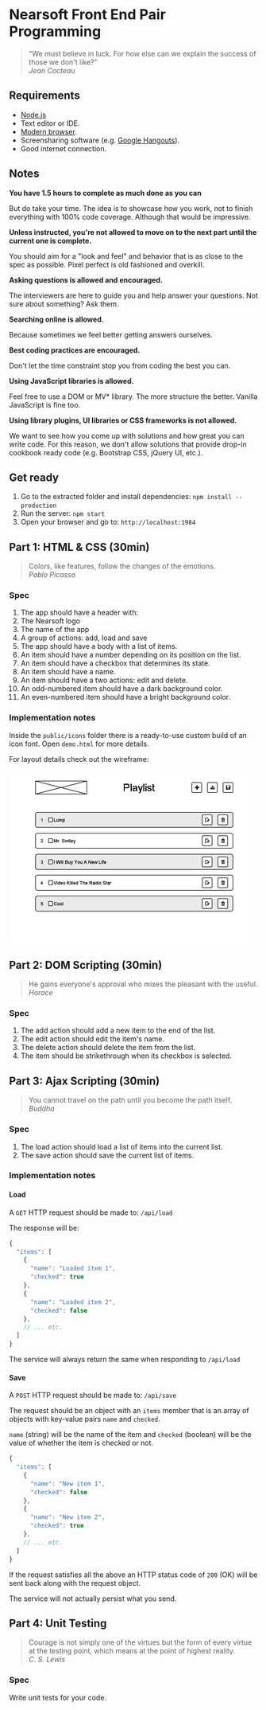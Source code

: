 # Nearsoft Front End Pair Programming

> "We must believe in luck. For how else can we explain the success of those we don't like?" <br> *Jean Cocteau*

## Requirements

* [Node.js](https://nodejs.org)
* Text editor or IDE.
* [Modern browser](http://browsehappy.com).
* Screensharing software (e.g. [Google Hangouts](https://plus.google.com/hangouts)).
* Good internet connection.

## Notes

**You have 1.5 hours to complete as much done as you can**

But do take your time. The idea is to showcase how you work, not to finish everything with 100% code coverage. Although that would be impressive.

**Unless instructed, you're not allowed to move on to the next part until the current one is complete.**

You should aim for a "look and feel" and behavior that is as close to the spec as possible. Pixel perfect is old fashioned and overkill.

**Asking questions is allowed and encouraged.**

The interviewers are here to guide you and help answer your questions. Not sure about something? Ask them.

**Searching online is allowed.**

Because sometimes we feel better getting answers ourselves.

**Best coding practices are encouraged.**

Don't let the time constraint stop you from coding the best you can.

**Using JavaScript libraries is allowed.**

Feel free to use a DOM or MV* library. The more structure the better. Vanilla JavaScript is fine too.

**Using library plugins, UI libraries or CSS frameworks is not allowed.**

We want to see how you come up with solutions and how great you can write code. For this reason, we don't allow solutions that provide drop-in cookbook ready code (e.g. Bootstrap CSS, jQuery UI, etc.).

## Get ready

1. Go to the extracted folder and install dependencies: `npm install --production`
2. Run the server: `npm start`
3. Open your browser and go to: `http://localhost:1984`

## Part 1: HTML & CSS (30min)

> Colors, like features, follow the changes of the emotions. <br> *Pablo Picasso*

### Spec

1. The app should have a header with:
  1. The Nearsoft logo
  2. The name of the app
  3. A group of actions: add, load and save
2. The app should have a body with a list of items.
3. An item should have a number depending on its position on the list.
4. An item should have a checkbox that determines its state.
5. An item should have a name.
6. An item should have a two actions: edit and delete.
7. An odd-numbered item should have a dark background color.
8. An even-numbered item should have a bright background color.

### Implementation notes

Inside the `public/icons` folder there is a ready-to-use custom build of an icon font. Open
`demo.html` for more details.

For layout details check out the wireframe:

![Wireframe](wireframe.png)

## Part 2: DOM Scripting (30min)

> He gains everyone's approval who mixes the pleasant with the useful. <br> *Horace*

### Spec

1. The add action should add a new item to the end of the list.
2. The edit action should edit the item's name.
3. The delete action should delete the item from the list.
4. The item should be strikethrough when its checkbox is selected.

## Part 3: Ajax Scripting (30min)

> You cannot travel on the path until you become the path itself. <br> *Buddha*

### Spec

1. The load action should load a list of items into the current list.
2. The save action should save the current list of items.

### Implementation notes

#### Load

A `GET` HTTP request should be made to: `/api/load`

The response will be:

```javascript
{
  "items": [
    {
      "name": "Loaded item 1",
      "checked": true
    },
    {
      "name": "Loaded item 2",
      "checked": false
    },
    // ... etc.
  ]
}
```

The service will always return the same when responding to `/api/load`

#### Save

A `POST` HTTP request should be made to: `/api/save`

The request should be an object with an `items` member that is an array of objects with key-value pairs `name` and `checked`.

`name` (string) will be the name of the item and `checked` (boolean) will be the value of whether the item is checked or not.

```javascript
{
  "items": [
    {
      "name": "New item 1",
      "checked": false
    },
    {
      "name": "New item 2",
      "checked": true
    },
    // ... etc.
  ]
}
```

If the request satisfies all the above an HTTP status code of `200` (OK) will be sent back along with the request object.

The service will not actually persist what you send.

## Part 4: Unit Testing

> Courage is not simply one of the virtues but the form of every virtue at the testing point, which means at the point of highest reality. <br> *C. S. Lewis*

### Spec

Write unit tests for your code.
